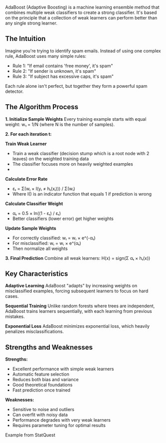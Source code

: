 AdaBoost (Adaptive Boosting) is a machine learning ensemble method that combines multiple weak classifiers to create a strong classifier. It's based on the principle that a collection of weak learners can perform better than any single strong learner.

## The Intuition

Imagine you're trying to identify spam emails. Instead of using one complex rule, AdaBoost uses many simple rules:

- Rule 1: "If email contains 'free money', it's spam"
- Rule 2: "If sender is unknown, it's spam"
- Rule 3: "If subject has excessive caps, it's spam"

Each rule alone isn't perfect, but together they form a powerful spam detector.

## The Algorithm Process

**1. Initialize Sample Weights** Every training example starts with equal weight: w₁ = 1/N (where N is the number of samples).

**2. For each iteration t:**

**Train Weak Learner**

- Train a weak classifier (decision stump which is a root node with 2 leaves) on the weighted training data
- The classifier focuses more on heavily weighted examples
- 
**Calculate Error Rate**

- εₜ = Σ(wᵢ × I(yᵢ ≠ hₜ(xᵢ))) / Σ(wᵢ)
- Where I() is an indicator function that equals 1 if prediction is wrong

**Calculate Classifier Weight**

- αₜ = 0.5 × ln((1 - εₜ) / εₜ)
- Better classifiers (lower error) get higher weights

**Update Sample Weights**

- For correctly classified: wᵢ = wᵢ × e^(-αₜ)
- For misclassified: wᵢ = wᵢ × e^(αₜ)
- Then normalize all weights

**3. Final Prediction** Combine all weak learners: H(x) = sign(Σ αₜ × hₜ(x))

## Key Characteristics

**Adaptive Learning** AdaBoost "adapts" by increasing weights on misclassified examples, forcing subsequent learners to focus on hard cases.

**Sequential Training** Unlike random forests where trees are independent, AdaBoost trains learners sequentially, with each learning from previous mistakes.

**Exponential Loss** AdaBoost minimizes exponential loss, which heavily penalizes misclassifications.
## Strengths and Weaknesses

**Strengths:**

- Excellent performance with simple weak learners
- Automatic feature selection
- Reduces both bias and variance
- Good theoretical foundations
- Fast prediction once trained

**Weaknesses:**

- Sensitive to noise and outliers
- Can overfit with noisy data
- Performance degrades with very weak learners
- Requires parameter tuning for optimal results

Example from StatQuest 